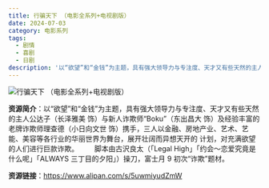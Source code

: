 ```yaml
---
title: 行骗天下 （电影全系列+电视剧版）
date: 2024-07-03
category: 电影系列
tags:
  - 剧情
  - 喜剧
  - 日剧
description: '以“欲望”和“金钱”为主题，具有强大领导力与专注度、天才又有些天然的主人公达子（长泽雅美 饰）与新人诈欺师“Boku”（东出昌大 饰）及经验丰富的老牌诈欺师理查德（小日向文世 饰）携手，三人以金融、房地产业、艺术、艺能、美容等各行业的华丽世界为舞台，展开壮阔而异想天开的 计划，对充满欲望的人们进行巨款诈欺。脚本由古沢良太（「Legal High」「约会～恋爱究竟是什么呢」「ALWAYS 三丁目的夕阳」）操刀，富士月 9 初次“诈欺”题材。'
---
```


![行骗天下 （电影全系列+电视剧版）](https://image.gcores.com/1d57c6f3-1ef7-416e-94ee-01ad8344361a.jpg?x-oss-process=image/resize,limit_1,m_lfit,w_1600/quality,q_90/format,webp)

**资源简介**：以“欲望”和“金钱”为主题，具有强大领导力与专注度、天才又有些天然的主人公达子（长泽雅美 饰）与新人诈欺师“Boku”（东出昌大 饰）及经验丰富的老牌诈欺师理查德（小日向文世 饰）携手，三人以金融、房地产业、艺术、艺能、美容等各行业的华丽世界为舞台，展开壮阔而异想天开的 计划，对充满欲望的人们进行巨款诈欺。
　　脚本由古沢良太（「Legal High」「约会～恋爱究竟是什么呢」「ALWAYS 三丁目的夕阳」）操刀，富士月 9 初次“诈欺”题材。

**资源链接**：https://www.alipan.com/s/5uwmiyudZmW
